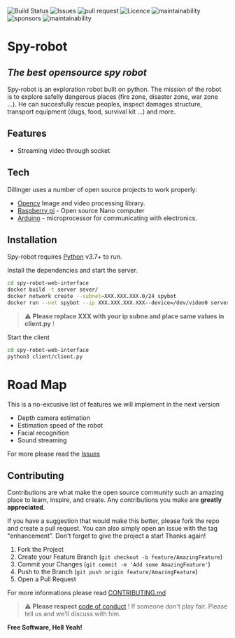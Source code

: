 ![Build Status](https://img.shields.io/travis/remi-boivin/spy-robot-web-interface.svg?style=for-the-badge)
![Issues](https://img.shields.io/github/issues/remi-boivin/spy-robot-web-interface.svg?style=for-the-badge)
![pull request](https://img.shields.io/github/issues-pr-raw/remi-boivin/spy-robot-web-interface?color=red&style=for-the-badge)
![Licence](https://img.shields.io/github/license/remi-boivin/spy-robot-web-interface.svg?style=for-the-badge)
![maintainability](https://img.shields.io/codeclimate/maintainability/remi-boivin/spy-robot-web-interface.svg?style=for-the-badge)
![sponsors](https://img.shields.io/github/sponsors/remi-boivin.svg?style=for-the-badge)
![maintainability](https://img.shields.io/github/pipenv/locked/python-version/remi-boivin/spy-robot-web-interface.svg?color=purple&style=for-the-badge)

# Spy-robot
## _The best opensource spy robot_

Spy-robot is an exploration robot built on python. The mission of the robot is to explore safelly dangerous places (fire zone, disaster zone, war zone ...). He can succesfully rescue peoples, inspect damages structure, transport equipment (dugs, food, survival kit ...) and more.

## Features

- Streaming video through socket

## Tech

Dillinger uses a number of open source projects to work properly:

- [Opencv](https://opencv.org/) Image and video processing library.
- [Raspberry pi](https://www.raspberrypi.com/) - Open source Nano computer
- [Arduino](https://www.arduino.cc/) - microprocessor for communicating with electronics.

## Installation

Spy-robot requires [Python](https://python.org/) v3.7+ to run.

Install the dependencies and start the server.

```sh
cd spy-robot-web-interface
docker build -t server sever/ 
docker network create --subnet=XXX.XXX.XXX.0/24 spybot
docker run --net spybot --ip XXX.XXX.XXX.XXX--device=/dev/video0 server
```

> :warning: **Please replace XXX with your ip subne and place same values in client.py** !

Start the client

```sh
cd spy-robot-web-interface
python3 client/client.py
```

# Road Map
This is a no-excusive list of features we will implement in the next version

- Depth camera estimation
- Estimation speed of the robot
- Facial recognition
- Sound streaming

For more please read the [Issues](https://github.com/remi-boivin/spy-robot-web-interface/issues/)

## Contributing

Contributions are what make the open source community such an amazing place to learn, inspire, and create. Any contributions you make are **greatly appreciated**.

If you have a suggestion that would make this better, please fork the repo and create a pull request. You can also simply open an issue with the tag "enhancement".
Don't forget to give the project a star! Thanks again!

1. Fork the Project
2. Create your Feature Branch (`git checkout -b feature/AmazingFeature`)
3. Commit your Changes (`git commit -m 'Add some AmazingFeature'`)
4. Push to the Branch (`git push origin feature/AmazingFeature`)
5. Open a Pull Request

For more informations please read [CONTRIBUTING.md](https://github.com/remi-boivin/spy-robot-web-interface/blob/master/CONTRIBUTING.md)

> :warning: **Please respect** [code of conduct](https://github.com/remi-boivin/spy-robot-web-interface/blob/master/CODE_OF_CONDUCT.md) ! If someone don't play fair. Please tell us and we'll discuss with him. 

**Free Software, Hell Yeah!**
